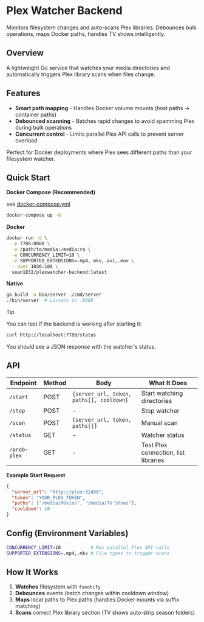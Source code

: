 # Plex Watcher Backend

Monitors filesystem changes and auto-scans Plex libraries. Debounces bulk operations, maps Docker paths, handles TV shows intelligently.

## Overview

A lightweight Go service that watches your media directories and automatically triggers Plex library scans when files change.

## Features
- **Smart path mapping** - Handles Docker volume mounts (host paths -> container paths)
- **Debounced scanning** - Batches rapid changes to avoid spamming Plex during bulk operations
- **Concurrent control** - Limits parallel Plex API calls to prevent server overload

Perfect for Docker deployments where Plex sees different paths than your filesystem watcher.

## Quick Start

**Docker Compose (Recommended)**

see [docker-compose.yml](docker-compose.yml)

```bash
docker-compose up -d
```

**Docker**
```bash
docker run -d \
  -p 7788:8080 \
  -v /path/to/media:/media:ro \
  -e CONCURRENCY_LIMIT=10 \
  -e SUPPORTED_EXTENSIONS=.mp4,.mkv,.avi,.mov \
  --user 1036:100 \
  sean1832/plexwatcher-backend:latest
```

**Native**
```bash
go build -o bin/server ./cmd/server
./bin/server  # Listens on :8080
```

> [!TIP]
> You can test if the backend is working after starting it:
> ```bash
> curl http://localhost:7788/status
> ```
> You should see a JSON response with the watcher's status.

## API

| Endpoint     | Method | Body                                     | What It Does                         |
| ------------ | ------ | ---------------------------------------- | ------------------------------------ |
| `/start`     | POST   | `{server_url, token, paths[], cooldown}` | Start watching directories           |
| `/stop`      | POST   | -                                        | Stop watcher                         |
| `/scan`      | POST   | `{server_url, token, paths[]}`           | Manual scan                          |
| `/status`    | GET    | -                                        | Watcher status                       |
| `/prob-plex` | GET    | -                                        | Test Plex connection, list libraries |

**Example Start Request**
```json
{
  "server_url": "http://plex:32400",
  "token": "YOUR_PLEX_TOKEN",
  "paths": ["/media/Movies", "/media/TV Shows"],
  "cooldown": 10
}
```

## Config (Environment Variables)

```bash
CONCURRENCY_LIMIT=10           # Max parallel Plex API calls
SUPPORTED_EXTENSIONS=.mp4,.mkv # File types to trigger scans
```

## How It Works

1. **Watches** filesystem with `fsnotify`
2. **Debounces** events (batch changes within cooldown window)
3. **Maps** local paths to Plex paths (handles Docker mounts via suffix matching)
4. **Scans** correct Plex library section (TV shows auto-strip season folders)